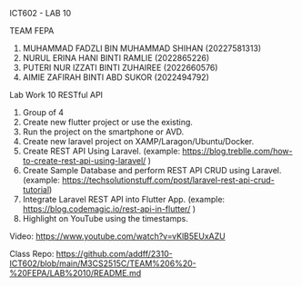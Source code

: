 ICT602 - LAB 10

TEAM FEPA

1. MUHAMMAD FADZLI BIN MUHAMMAD SHIHAN (20227581313)
2. NURUL ERINA HANI BINTI RAMLIE (2022865226)
3. PUTERI NUR IZZATI BINTI ZUHAIREE (2022660576)
4. AIMIE ZAFIRAH BINTI ABD SUKOR (2022494792)

Lab Work 10
RESTful API
1. Group of 4
2. Create new flutter project or use the existing.
3. Run the project on the smartphone or AVD.
4. Create new laravel project on XAMP/Laragon/Ubuntu/Docker.
5. Create REST API Using Laravel. (example: https://blog.treblle.com/how-to-create-rest-api-using-laravel/ )
6. Create Sample Database and perform REST API CRUD using Laravel. (example: https://techsolutionstuff.com/post/laravel-rest-api-crud-tutorial)
7. Integrate Laravel REST API into Flutter App.
(example: https://blog.codemagic.io/rest-api-in-flutter/ )
8. Highlight on YouTube using the timestamps.


Video: https://www.youtube.com/watch?v=vKlB5EUxAZU

Class Repo: https://github.com/addff/2310-ICT602/blob/main/M3CS2515C/TEAM%206%20-%20FEPA/LAB%2010/README.md

